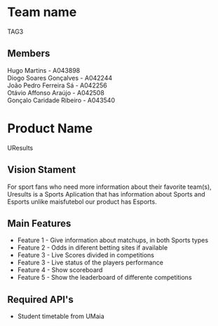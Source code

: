 # Team name

TAG3

## Members

Hugo Martins - A043898 <br>
Diogo Soares Gonçalves - A042244 <br>
João Pedro Ferreira Sá - A042256 <br>
Otávio Affonso Araújo - A042508 <br>
Gonçalo Caridade Ribeiro - A043540 <br>

# Product Name

UResults

## Vision Stament

For sport fans who need more information about their favorite team(s), Uresults is a Sports Aplication that has information about Sports and Esports unlike maisfutebol our product has Esports.

## Main Features

 - Feature 1 - Give information about matchups, in both Sports types
 - Feature 2 - Odds in diferent betting sites if available
 - Feature 3 - Live Scores divided in competitions
 - Feature 3 - Live status of the players performance
 - Feature 4 - Show scoreboard
 - Feature 5 - Show the leaderboard of differente competitions

## Required API's

- Student timetable from UMaia
